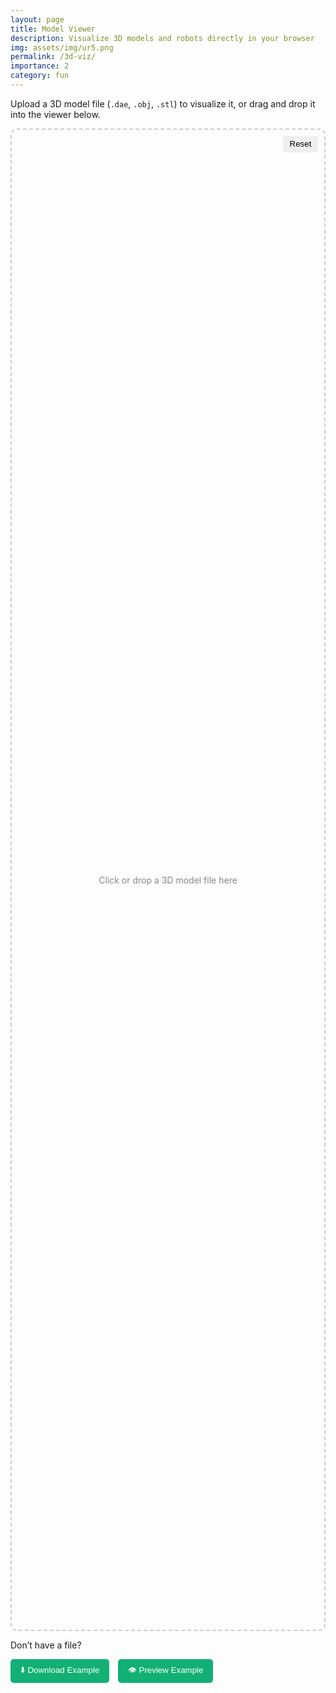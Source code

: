 ```yaml
---
layout: page
title: Model Viewer
description: Visualize 3D models and robots directly in your browser
img: assets/img/ur5.png
permalink: /3d-viz/
importance: 2
category: fun
---
```


<p>Upload a 3D model file (<code>.dae</code>, <code>.obj</code>, <code>.stl</code>) to visualize it, or drag and drop it into the viewer below.</p>

<div id="container" style="height: 60vh; position: relative; border: 2px dashed #ccc; border-radius: 10px; display: flex; align-items: center; justify-content: center;">
  <button id="resetViewer" style="position: absolute; top: 10px; right: 10px; z-index: 3; border: none; padding: 0.4em 0.8em; border-radius: 4px; cursor: pointer;">Reset</button>
  <div id="fileDropOverlay" style="position: absolute; width: 100%; height: 100%; z-index: 2; cursor: pointer;"></div>
  <input type="file" id="fileUpload" accept=".dae,.obj,.stl" style="display: none;" />
  <div id="loading" style="position: absolute; top: 50%; left: 50%; transform: translate(-50%, -50%); display: none; text-align: center;">
    <div class="loader"></div>
    <div>Loading...</div>
  </div>
  <div id="uploadPrompt" style="pointer-events: none; color: #888; text-align: center; font-size: 1em; z-index: 1; position: absolute; left: 50%; top: 50%; transform: translate(-50%, -50%);">
    <p>Click or drop a 3D model file here</p>
  </div>
</div>

<div style="margin-top: 1em;">
  <p>Don’t have a file?</p>
  <div style="display: flex; gap: 1em; flex-wrap: wrap;">
    <a href="{{ '/assets/3d/abb_irb52_7_120.dae' | relative_url }}" download>
      <button type="button" class="action-btn">⬇️ Download Example</button>
    </a>
    <button type="button" id="loadExample" class="action-btn">👁️ Preview Example</button>
  </div>
</div>

<script src="{{ '/assets/js/three.min.js' | relative_url }}"></script>
<script src="{{ '/assets/js/OrbitControls.js' | relative_url }}"></script>
<script src="{{ '/assets/js/ColladaLoader.js' | relative_url }}"></script>
<script src="{{ '/assets/js/OBJLoader.js' | relative_url }}"></script>
<script src="{{ '/assets/js/STLLoader.js' | relative_url }}"></script>

<script>
document.addEventListener("DOMContentLoaded", () => {
  if (!window.WebGLRenderingContext) return alert("Your browser does not support WebGL. Please upgrade.");

  const container = document.getElementById("container");
  const loadingElem = document.getElementById("loading");
  const uploadPrompt = document.getElementById("uploadPrompt");
  const fileInput = document.getElementById("fileUpload");
  const overlay = document.getElementById("fileDropOverlay");
  const resetBtn = document.getElementById("resetViewer");
  let camera, renderer, controls, boundingBox, obj, grid;
  const scene = new THREE.Scene();

  overlay.onclick = () => fileInput.click();

  const fileUrl = new URLSearchParams(window.location.search).get("file");
  if (fileUrl) {
    hidePrompt();
    const ext = fileUrl.split('.').pop().toLowerCase();
    loadingElem.style.display = "block";
    fetch(fileUrl)
      .then(res => ext === 'stl' ? res.arrayBuffer() : res.text())
      .then(data => loadModel(data, ext))
      .catch(() => loadingElem.textContent = "Error loading model from URL.");
  }

  fileInput.onchange = e => e.target.files[0] && handleFile(e.target.files[0]);

  container.ondragover = e => {
    e.preventDefault();
    container.classList.add("dragover");
  };
  container.ondragleave = () => container.classList.remove("dragover");
  container.ondrop = e => {
    e.preventDefault();
    container.classList.remove("dragover");
    if (e.dataTransfer.files.length) handleFile(e.dataTransfer.files[0]);
  };

  function handleFile(file) {
    hidePrompt();
    const ext = file.name.split('.').pop().toLowerCase();
    if (!['dae', 'obj', 'stl'].includes(ext)) return alert("Unsupported file type.");
    const reader = new FileReader();
    reader.onload = e => loadModel(e.target.result, ext);
    ext === 'stl' ? reader.readAsArrayBuffer(file) : reader.readAsText(file);
  }

  document.getElementById("loadExample").onclick = () => {
    hidePrompt();
    loadingElem.style.display = "block";
    fetch({{ '/assets/3d/abb_irb52_7_120.dae' | relative_url }})
      .then(res => res.text())
      .then(data => loadModel(data, "dae"))
      .catch(() => loadingElem.textContent = "Failed to load example model.");
  };

  resetBtn.onclick = () => {
    if (obj) scene.remove(obj);
    if (grid) scene.remove(grid);
    obj = null;
    grid = null;
    renderer?.renderLists?.dispose?.();
    uploadPrompt.style.display = "block";
    overlay.style.display = "block";
  };

  function hidePrompt() {
    uploadPrompt.style.display = "none";
    overlay.style.display = "none";
  }

  function loadModel(data, type) {
    loadingElem.style.display = "block";
    if (obj) scene.remove(obj);
    if (grid) scene.remove(grid);

    const loaderMap = {
      dae: () => new THREE.ColladaLoader().parse(data).scene,
      obj: () => new THREE.OBJLoader().parse(data),
      stl: () => new THREE.Mesh(new THREE.STLLoader().parse(data), new THREE.MeshStandardMaterial({ color: 0x666666 }))
    };

    try {
      const loaded = loaderMap[type]();
      loaded.traverse?.(child => {
        if (child instanceof THREE.Mesh) Object.assign(child.material, { flatShading: true });
        child.castShadow = child.receiveShadow = true;
      });

      obj = new THREE.Object3D();
      obj.add(loaded);
      scene.add(obj);

      boundingBox = new THREE.Box3().setFromObject(obj);
      setupScene();
    } catch (err) {
      console.error("Load error:", err);
      loadingElem.textContent = "Error loading model.";
    } finally {
      loadingElem.style.display = "none";
    }
  }

  function setupScene() {
    if (renderer) container.removeChild(renderer.domElement);

    camera = new THREE.PerspectiveCamera(25, container.clientWidth / container.clientHeight, 0.1, 2000);
    const width = boundingBox.max.z - boundingBox.min.z;
    const height = boundingBox.max.y - boundingBox.min.y;
    camera.position.set(
      Math.max(width, height) / Math.tan(Math.PI * camera.fov / 360),
      (boundingBox.min.y + boundingBox.max.y) / 2,
      (boundingBox.min.z + boundingBox.max.z) / 2
    );

    renderer = new THREE.WebGLRenderer({ antialias: true });
    renderer.setPixelRatio(window.devicePixelRatio);
    renderer.setSize(container.clientWidth, container.clientHeight);
    renderer.setClearColor(0xffffff);
    renderer.shadowMap.enabled = true;
    container.appendChild(renderer.domElement);

    controls = new THREE.OrbitControls(camera, renderer.domElement);
    controls.target.copy(boundingBox.getCenter(new THREE.Vector3()));
    controls.update();

    scene.clear();
    scene.add(obj);

    scene.add(new THREE.AmbientLight(0xffffff, 0.6));
    const dirLight = new THREE.DirectionalLight(0xffffff, 1);
    dirLight.position.set(3, 3, 3);
    dirLight.castShadow = true;
    scene.add(dirLight);

    const size = Math.max(
      boundingBox.max.x - boundingBox.min.x,
      boundingBox.max.z - boundingBox.min.z
    ) * 4;
    grid = new THREE.GridHelper(size, 30);
    scene.add(grid);

    let resizeTimeout;
    window.addEventListener("resize", () => {
      clearTimeout(resizeTimeout);
      resizeTimeout = setTimeout(() => {
        camera.aspect = container.clientWidth / container.clientHeight;
        camera.updateProjectionMatrix();
        renderer.setSize(container.clientWidth, container.clientHeight);
      }, 150);
    });

    applyThemeBackground();
    watchThemeChange();
    render();
  }

  function applyThemeBackground() {
    const bg = getComputedStyle(document.documentElement).getPropertyValue("--global-bg-color").trim();
    if (bg) renderer.setClearColor(new THREE.Color(bg));
  }

  function watchThemeChange() {
    new MutationObserver(applyThemeBackground).observe(document.documentElement, { attributes: true, attributeFilter: ["data-theme"] });
  }

  function render() {
    renderer.render(scene, camera);
  }

  function animate() {
    requestAnimationFrame(animate);
    render();
  }
  animate();
});
</script>

<style>
#loadExample:hover {
  background-color: #0e8d5d;
}

#container.dragover {
  border-color: #12b075;
  background-color: #f0fff7;
}

.loader {
  border: 4px solid #f3f3f3;
  border-top: 4px solid #12b075;
  border-radius: 50%;
  width: 24px;
  height: 24px;
  animation: spin 1s linear infinite;
  margin: 0 auto 0.5em;
}

.action-btn {
  background-color: #12b075;
  color: white;
  border: none;
  border-radius: 5px;
  padding: 0.6em 1.2em;
  cursor: pointer;
}

@keyframes spin {
  0% { transform: rotate(0deg); }
  100% { transform: rotate(360deg); }
}
</style>
